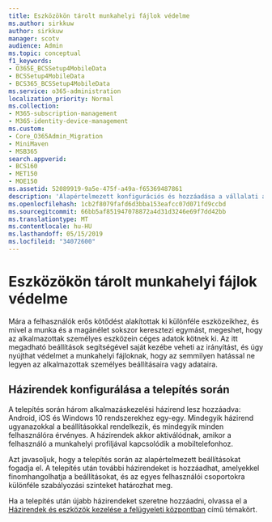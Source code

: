 ```yaml
---
title: Eszközökön tárolt munkahelyi fájlok védelme
ms.author: sirkkuw
author: sirkkuw
manager: scotv
audience: Admin
ms.topic: conceptual
f1_keywords:
- O365E_BCSSetup4MobileData
- BCSSetup4MobileData
- BCS365_BCSSetup4MobileData
ms.service: o365-administration
localization_priority: Normal
ms.collection:
- M365-subscription-management
- M365-identity-device-management
ms.custom:
- Core_O365Admin_Migration
- MiniMaven
- MSB365
search.appverid:
- BCS160
- MET150
- MOE150
ms.assetid: 52089919-9a5e-475f-a49a-f65369487861
description: 'Alapértelmezett konfigurációs és hozzáadása a vállalati adatok a felhasználók személyes mobil eszközök védelmére alkalmazás-kezelési házirendek ismertetése '
ms.openlocfilehash: 1cb2f8079fafd6d3bba153eafcc07d071fd9ccbd
ms.sourcegitcommit: 66bb5af851947078872a4d31d3246e69f7dd42bb
ms.translationtype: MT
ms.contentlocale: hu-HU
ms.lasthandoff: 05/15/2019
ms.locfileid: "34072600"
---
```

# <a name="protect-work-files-on-devices"></a>Eszközökön tárolt munkahelyi fájlok védelme

Mára a felhasználók erős kötődést alakítottak ki különféle eszközeikhez, és mivel a munka és a magánélet sokszor keresztezi egymást, megeshet, hogy az alkalmazottak személyes eszközein céges adatok kötnek ki. Az itt megadható beállítások segítségével saját kezébe veheti az irányítást, és úgy nyújthat védelmet a munkahelyi fájloknak, hogy az semmilyen hatással ne legyen az alkalmazottak személyes beállításaira vagy adataira.
  
## <a name="configuring-policies-during-setup"></a>Házirendek konfigurálása a telepítés során

A telepítés során három alkalmazáskezelési házirend lesz hozzáadva: Android, iOS és Windows 10 rendszerekhez egy-egy. Mindegyik házirend ugyanazokkal a beállításokkal rendelkezik, és mindegyik minden felhasználóra érvényes. A házirendek akkor aktiválódnak, amikor a felhasználó a munkahelyi profiljával kapcsolódik a mobiltelefonhoz.
  
Azt javasoljuk, hogy a telepítés során az alapértelmezett beállításokat fogadja el. A telepítés után további házirendeket is hozzáadhat, amelyekkel finomhangolhatja a beállításokat, és az egyes felhasználói csoportokra különféle szabályozási szinteket határozhat meg.
  
Ha a telepítés után újabb házirendeket szeretne hozzáadni, olvassa el a [Házirendek és eszközök kezelése a felügyeleti központban](manage.md) című témakört.
  

